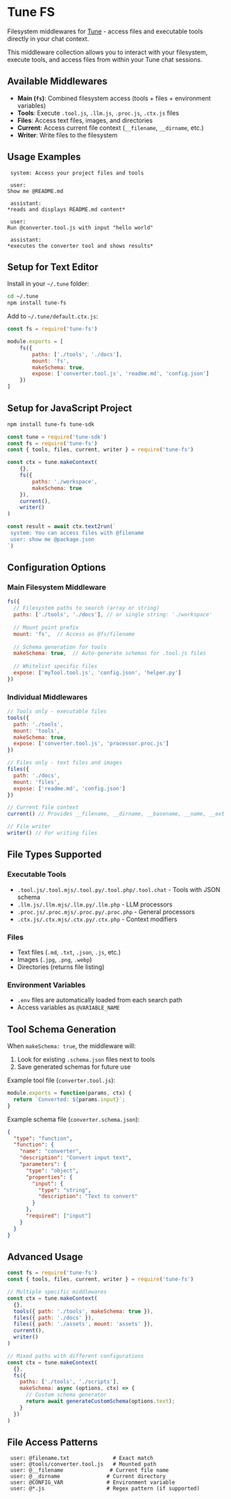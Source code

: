 # Tune FS

Filesystem middlewares for [Tune](https://github.com/iovdin/tune) - access files and executable tools directly in your chat context.

This middleware collection allows you to interact with your filesystem, execute tools, and access files from within your Tune chat sessions.

## Available Middlewares

- **Main (`fs`)**: Combined filesystem access (tools + files + environment variables)
- **Tools**: Execute `.tool.js`, `.llm.js`, `.proc.js`, `.ctx.js` files
- **Files**: Access text files, images, and directories
- **Current**: Access current file context (`__filename`, `__dirname`, etc.)
- **Writer**: Write files to the filesystem

## Usage Examples

```chat
 system: Access your project files and tools

 user: 
Show me @README.md

 assistant:
*reads and displays README.md content*

 user:
Run @converter.tool.js with input "hello world"

 assistant: 
*executes the converter tool and shows results*
```

## Setup for Text Editor

Install in your `~/.tune` folder:

```bash
cd ~/.tune
npm install tune-fs
```

Add to `~/.tune/default.ctx.js`:

```javascript
const fs = require('tune-fs')

module.exports = [
    fs({
        paths: ['./tools', './docs'],
        mount: 'fs',
        makeSchema: true,
        expose: ['converter.tool.js', 'readme.md', 'config.json']
    })
]
```

## Setup for JavaScript Project

```bash
npm install tune-fs tune-sdk
```

```javascript
const tune = require('tune-sdk')
const fs = require('tune-fs')
const { tools, files, current, writer } = require('tune-fs')

const ctx = tune.makeContext(
    {},
    fs({ 
        paths: './workspace',
        makeSchema: true 
    }),
    current(),
    writer()
)

const result = await ctx.text2run(`
 system: You can access files with @filename
 user: show me @package.json
`)
```

## Configuration Options

### Main Filesystem Middleware
```javascript
fs({
  // Filesystem paths to search (array or string)
  paths: ['./tools', './docs'], // or single string: './workspace'
  
  // Mount point prefix
  mount: 'fs',  // Access as @fs/filename
  
  // Schema generation for tools
  makeSchema: true,  // Auto-generate schemas for .tool.js files
  
  // Whitelist specific files
  expose: ['myTool.tool.js', 'config.json', 'helper.py']
})
```

### Individual Middlewares
```javascript
// Tools only - executable files
tools({
  path: './tools',
  mount: 'tools',
  makeSchema: true,
  expose: ['converter.tool.js', 'processor.proc.js']
})

// Files only - text files and images  
files({
  path: './docs',
  mount: 'files',
  expose: ['readme.md', 'config.json']
})

// Current file context
current() // Provides __filename, __dirname, __basename, __name, __ext

// File writer
writer() // For writing files
```

## File Types Supported

### Executable Tools
- `.tool.js/.tool.mjs/.tool.py/.tool.php/.tool.chat` - Tools with JSON schema
- `.llm.js/.llm.mjs/.llm.py/.llm.php` - LLM processors  
- `.proc.js/.proc.mjs/.proc.py/.proc.php` - General processors
- `.ctx.js/.ctx.mjs/.ctx.py/.ctx.php` - Context modifiers

### Files
- Text files (`.md`, `.txt`, `.json`, `.js`, etc.)
- Images (`.jpg`, `.png`, `.webp`)
- Directories (returns file listing)

### Environment Variables
- `.env` files are automatically loaded from each search path
- Access variables as `@VARIABLE_NAME`

## Tool Schema Generation

When `makeSchema: true`, the middleware will:
1. Look for existing `.schema.json` files next to tools
2. Save generated schemas for future use

Example tool file (`converter.tool.js`):
```javascript
module.exports = function(params, ctx) {
  return `Converted: ${params.input}`;
}
```

Example schema file (`converter.schema.json`):
```json
{
  "type": "function",
  "function": {
    "name": "converter",
    "description": "Convert input text",
    "parameters": {
      "type": "object", 
      "properties": {
        "input": {
          "type": "string",
          "description": "Text to convert"
        }
      },
      "required": ["input"]
    }
  }
}
```

## Advanced Usage

```javascript
const fs = require('tune-fs')
const { tools, files, current, writer } = require('tune-fs')

// Multiple specific middlewares
const ctx = tune.makeContext(
  {},
  tools({ path: './tools', makeSchema: true }),
  files({ path: './docs' }),
  files({ path: './assets', mount: 'assets' }),
  current(),
  writer()
)

// Mixed paths with different configurations
const ctx = tune.makeContext(
  {},
  fs({ 
    paths: ['./tools', './scripts'],
    makeSchema: async (options, ctx) => {
      // Custom schema generator
      return await generateCustomSchema(options.text);
    }
  })
)
```

## File Access Patterns

```chat
 user: @filename.txt              # Exact match
 user: @tools/converter.tool.js   # Mounted path
 user: @__filename               # Current file name
 user: @__dirname               # Current directory
 user: @CONFIG_VAR              # Environment variable
 user: @*.js                    # Regex pattern (if supported)
```
